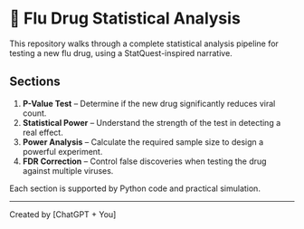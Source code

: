 
# 🧪 Flu Drug Statistical Analysis

This repository walks through a complete statistical analysis pipeline for testing a new flu drug, using a StatQuest-inspired narrative.

## Sections

1. **P-Value Test** – Determine if the new drug significantly reduces viral count.
2. **Statistical Power** – Understand the strength of the test in detecting a real effect.
3. **Power Analysis** – Calculate the required sample size to design a powerful experiment.
4. **FDR Correction** – Control false discoveries when testing the drug against multiple viruses.

Each section is supported by Python code and practical simulation.

---

Created by [ChatGPT + You]
